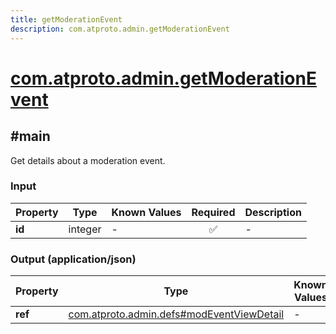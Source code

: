 ```yaml
---
title: getModerationEvent
description: com.atproto.admin.getModerationEvent
---
```


# [com.atproto.admin.getModerationEvent](https://github.com/myConsciousness/atproto.dart/blob/main/lexicons/com/atproto/admin/getModerationEvent.json)

## #main

Get details about a moderation event.

### Input

| Property | Type | Known Values | Required | Description |
| --- | --- | --- | :---: | --- |
| **id** | integer | - | ✅ | - |

### Output (application/json)

| Property | Type | Known Values | Required | Description |
| --- | --- | --- | :---: | --- |
| **ref** | [com.atproto.admin.defs#modEventViewDetail](../../../../lexicons/com/atproto/admin/defs.md#modeventviewdetail) | - | ✅ | - |
